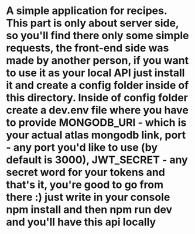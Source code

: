 # A simple application for recipes. This part is only about server side, so you'll find there only some simple requests, the front-end side was made by another person, if you want to use it as your local API just install it and create a config folder inside of this directory. Inside of config folder create a dev.env file where you have to provide MONGODB_URI - which is your actual atlas mongodb link, port - any port you'd like to use (by default is 3000), JWT_SECRET - any secret word for your tokens and that's it, you're good to go from there :) just write in your console npm install and then npm run dev and you'll have this api locally
